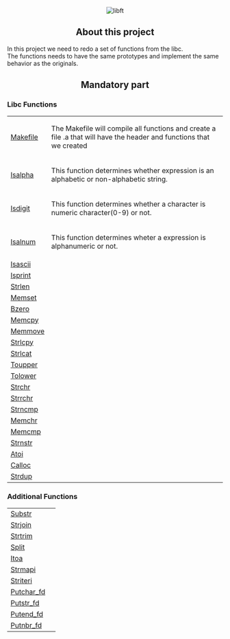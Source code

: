<p align="center">
  <img src="https://game.42sp.org.br/static/assets/achievements/libftm.png" alt="libft"">
</p>

<h2 align="center">About this project</h2>
<p> In this project we need to redo a set of functions from the libc.
<br>The functions needs to have the same prototypes and implement the same behavior as the originals.</p>
<h2 align="center">Mandatory part</h2>
<h3>Libc Functions</h3>
<table>
  <tr>
    <td><a href="https://github.com/thaliaasmc/42-school/blob/main/Libft/Makefile">Makefile</a></td>
    <td><p> The Makefile will compile all functions and create a file .a that will have the header and functions that we created</p></td>
  </tr>
  <tr>
    <td><a href="https://github.com/thaliaasmc/42-school/blob/main/Libft/ft_isalpha.c">Isalpha</a></td>
    <td><p> This function determines whether expression is an alphabetic or non-alphabetic string. 
  </tr>
  <tr>
    <td><a href="https://github.com/thaliaasmc/42-school/blob/main/Libft/ft_isdigit.c">Isdigit</a></td>
    <td><p> This function determines whether a character is numeric character(0-9) or not.
  </tr>
  <tr>
    <td><a href="https://github.com/thaliaasmc/42-school/blob/main/Libft/ft_isalnum.c">Isalnum</a></td>
    <td><p> This function determines wheter a expression is alphanumeric or not.
  </tr>
  <tr>
    <td><a href="https://github.com/thaliaasmc/42-school/blob/main/Libft/ft_isascii.c">Isascii</a></td>
    <td><p> </p></td>
  </tr>
  <tr>
    <td><a href="https://github.com/thaliaasmc/42-school/blob/main/Libft/ft_isprint.c">Isprint</a></td>
    <td><p> </p></td>
  </tr>
  <tr>
    <td><a href="https://github.com/thaliaasmc/42-school/blob/main/Libft/ft_strlen.c">Strlen</a></td>
    <td><p> </p></td>
  </tr>
  <tr>
    <td><a href="https://github.com/thaliaasmc/42-school/blob/main/Libft/ft_memset.c">Memset</a></td>
    <td><p> </p></td>
  </tr>
  <tr>
    <td><a href="https://github.com/thaliaasmc/42-school/blob/main/Libft/ft_bzero.c">Bzero</a></td>
    <td><p> </p></td>
  </tr>
  <tr>
    <td><a href="https://github.com/thaliaasmc/42-school/blob/main/Libft/ft_memcpy.c">Memcpy</a></td>
    <td><p> </p></td>
  </tr>
  <tr>
    <td><a href="https://github.com/thaliaasmc/42-school/blob/main/Libft/ft_memmove.c">Memmove</a></td>
    <td><p> </p></td>
  </tr>
  <tr>
    <td><a href="https://github.com/thaliaasmc/42-school/blob/main/Libft/ft_strlcpy.c">Strlcpy</a></td>
    <td><p> </p></td>
  </tr>
  <tr>
    <td><a href="https://github.com/thaliaasmc/42-school/blob/main/Libft/ft_strlcat.c">Strlcat</a></td>
    <td><p> </p></td>
  </tr>
  <tr>
    <td><a href="https://github.com/thaliaasmc/42-school/blob/main/Libft/ft_toupper.c">Toupper</a></td>
    <td><p> </p></td>
  </tr>
  <tr>
    <td><a href="https://github.com/thaliaasmc/42-school/blob/main/Libft/ft_tolower.c">Tolower</a></td>
    <td><p> </p></td>
  </tr>
  <tr>
    <td><a href="https://github.com/thaliaasmc/42-school/blob/main/Libft/ft_strchr.c">Strchr</a></td>
    <td><p> </p></td>
  </tr>
  <tr>
    <td><a href="https://github.com/thaliaasmc/42-school/blob/main/Libft/ft_strrchr.c">Strrchr</a></td>
    <td><p> </p></td>
  </tr>
  <tr>
    <td><a href="https://github.com/thaliaasmc/42-school/blob/main/Libft/ft_strncmp.c">Strncmp</a></td>
    <td><p> </p></td>
  </tr>
  <tr>
    <td><a href="https://github.com/thaliaasmc/42-school/blob/main/Libft/ft_memchr.c">Memchr</a></td>
    <td><p> </p></td>
  </tr>
  <tr>
    <td><a href="https://github.com/thaliaasmc/42-school/blob/main/Libft/ft_memcmp.c">Memcmp</a></td>
    <td><p> </p></td>
  </tr>
  <tr>
    <td><a href="https://github.com/thaliaasmc/42-school/blob/main/Libft/ft_strnstr.c">Strnstr</a></td>
    <td><p> </p></td>
  </tr>
  <tr>
    <td><a href="https://github.com/thaliaasmc/42-school/blob/main/Libft/ft_atoi.c">Atoi</a></td>
    <td><p> </p></td>
  </tr>
  <tr>
    <td><a href="https://github.com/thaliaasmc/42-school/blob/main/Libft/ft_calloc.c">Calloc</a></td>
    <td><p> </p></td>
  </tr>
    <td><a href="https://github.com/thaliaasmc/42-school/blob/main/Libft/ft_strdup.c">Strdup</a></td>
    <td><p> </p></td>
  </tr>
</table>
<h3>Additional Functions</h3>
<table>
  <tr>
    <td><a href="https://github.com/thaliaasmc/42-school/blob/main/Libft/ft_substr.c">Substr</a>
    <td><p></p></td>
  </tr>
  <tr>
    <td><a href="https://github.com/thaliaasmc/42-school/blob/main/Libft/ft_strjoin.c">Strjoin</a>
    <td><p></p></td>
  </tr>
    <tr>
    <td><a href="https://github.com/thaliaasmc/42-school/blob/main/Libft/ft_strtrim.c">Strtrim</a>
    <td><p></p></td>
  </tr>
  <tr>
    <td><a href="https://github.com/thaliaasmc/42-school/blob/main/Libft/ft_split.c">Split</a>
    <td><p></p></td>
  </tr>
    <tr>
    <td><a href="https://github.com/thaliaasmc/42-school/blob/main/Libft/ft_itoa.c">Itoa</a>
    <td><p></p></td>
  </tr>
  <tr>
    <td><a href="https://github.com/thaliaasmc/42-school/blob/main/Libft/ft_strmapi.c">Strmapi</a>
    <td><p></p></td>
  </tr>
  <tr>
    <td><a href="https://github.com/thaliaasmc/42-school/blob/main/Libft/ft_striteri.c">Striteri</a>
    <td><p></p></td>
  </tr>
  <tr>
    <td><a href="https://github.com/thaliaasmc/42-school/blob/main/Libft/ft_putchar_fd.c">Putchar_fd</a>
    <td><p></p></td>
  </tr>
  <tr>
    <td><a href="https://github.com/thaliaasmc/42-school/blob/main/Libft/ft_putstr_fd.c">Putstr_fd</a>
    <td><p></p></td>
  </tr>
    <tr>
    <td><a href="https://github.com/thaliaasmc/42-school/blob/main/Libft/ft_putendl_fd.c">Putend_fd</a>
    <td><p></p></td>
  </tr>
  <tr>
    <td><a href="https://github.com/thaliaasmc/42-school/blob/main/Libft/ft_putnbr_fd.c">Putnbr_fd</a>
    <td><p></p></td>
